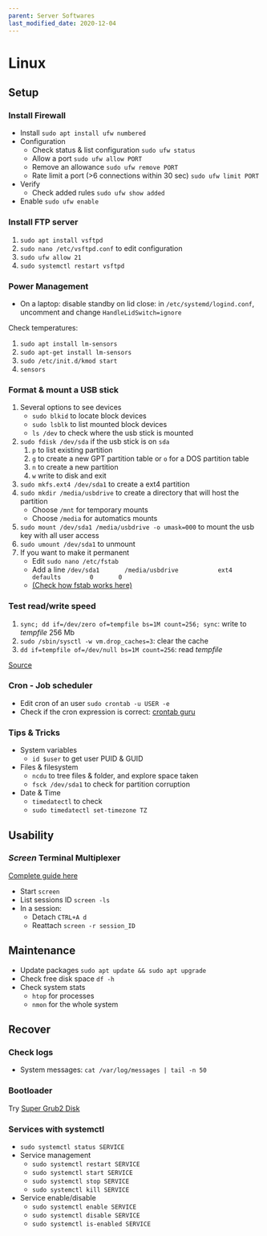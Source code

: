 ```yaml
---
parent: Server Softwares
last_modified_date: 2020-12-04
---
```


# Linux

## Setup

### Install Firewall

* Install `sudo apt install ufw numbered`
* Configuration
    * Check status & list configuration `sudo ufw status`
    * Allow a port `sudo ufw allow PORT`
    * Remove an allowance `sudo ufw remove PORT`
    * Rate limit a port (>6 connections within 30 sec) `sudo ufw limit PORT`
* Verify
    * Check added rules `sudo ufw show added`
* Enable `sudo ufw enable`

### Install FTP server

1. `sudo apt install vsftpd`
1. `sudo nano /etc/vsftpd.conf` to edit configuration
1. `sudo ufw allow 21`
1. `sudo systemctl restart vsftpd`

### Power Management

* On a laptop: disable standby on lid close: in `/etc/systemd/logind.conf`, uncomment and change `HandleLidSwitch=ignore`

Check temperatures:

1. `sudo apt install lm-sensors`
1. `sudo apt-get install lm-sensors`
1. `sudo /etc/init.d/kmod start`
1. `sensors`

### Format & mount a USB stick

1. Several options to see devices
    * `sudo blkid` to locate block devices
    * `sudo lsblk` to list mounted block devices
    * `ls /dev` to check where the usb stick is mounted
1. `sudo fdisk /dev/sda` if the usb stick is on `sda`
    1. `p` to list existing partition
    1. `g` to create a new GPT partition table or `o` for a DOS partition table
    1. `n` to create a new partition
    1. `w` write to disk and exit
1. `sudo mkfs.ext4 /dev/sda1` to create a ext4 partition
1. `sudo mkdir /media/usbdrive` to create a directory that will host the partition
    * Choose `/mnt` for temporary mounts
    * Choose `/media` for automatics mounts
1. `sudo mount /dev/sda1 /media/usbdrive -o umask=000` to mount the usb key with all user access
1. `sudo umount /dev/sda1` to unmount
1. If you want to make it permanent
    * Edit `sudo nano /etc/fstab`
    * Add a line `/dev/sda1       /media/usbdrive           ext4    defaults        0       0 `
    * [(Check how fstab works here)](https://www.howtogeek.com/howto/38125/htg-explains-what-is-the-linux-fstab-and-how-does-it-work/)

### Test read/write speed

1. `sync; dd if=/dev/zero of=tempfile bs=1M count=256; sync`: write to *tempfile* 256 Mb
1. `sudo /sbin/sysctl -w vm.drop_caches=3`: clear the cache
1. `dd if=tempfile of=/dev/null bs=1M count=256`: read *tempfile*

[Source](https://www.shellhacks.com/disk-speed-test-read-write-hdd-ssd-perfomance-linux/)

### Cron - Job scheduler

* Edit cron of an user `sudo crontab -u USER -e`
* Check if the cron expression is correct: [crontab guru](https://crontab.guru/)

### Tips & Tricks

* System variables
    * `id $user` to get user PUID & GUID
* Files & filesystem
    * `ncdu` to tree files & folder, and explore space taken
    * `fsck /dev/sda1` to check for partition corruption
* Date & Time
    * `timedatectl` to check
    * `sudo timedatectl set-timezone TZ`

## Usability

### *Screen* Terminal Multiplexer

[Complete guide here](https://www.howtogeek.com/662422/how-to-use-linuxs-screen-command/)

* Start `screen`
* List sessions ID `screen -ls`
* In a session:
    * Detach `CTRL+A d`
    * Reattach `screen -r session_ID`

## Maintenance

* Update packages `sudo apt update && sudo apt upgrade`
* Check free disk space `df -h`
* Check system stats
    * `htop` for processes
    * `nmon` for the whole system

## Recover

### Check logs

* System messages: `cat /var/log/messages | tail -n 50`

### Bootloader

Try [Super Grub2 Disk](https://www.supergrubdisk.org/)

### Services with systemctl

* `sudo systemctl status SERVICE`
* Service management
    * `sudo systemctl restart SERVICE`
    * `sudo systemctl start SERVICE`
    * `sudo systemctl stop SERVICE`
    * `sudo systemctl kill SERVICE`
* Service enable/disable
    * `sudo systemctl enable SERVICE`
    * `sudo systemctl disable SERVICE`
    * `sudo systemctl is-enabled SERVICE`
